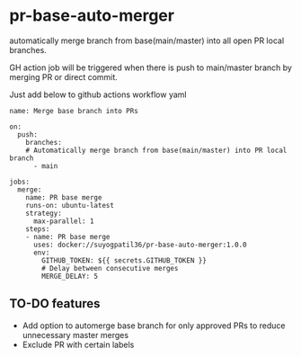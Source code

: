 # pr-base-auto-merger
automatically merge branch from base(main/master) into all open PR local branches.


GH action job will be triggered when there is push to main/master branch by merging PR or direct commit.

Just add below to github actions workflow yaml
```
name: Merge base branch into PRs

on:
  push:
    branches:
    # Automatically merge branch from base(main/master) into PR local branch
      - main

jobs:
  merge:
    name: PR base merge
    runs-on: ubuntu-latest
    strategy:
      max-parallel: 1
    steps:
    - name: PR base merge
      uses: docker://suyogpatil36/pr-base-auto-merger:1.0.0
      env:
        GITHUB_TOKEN: ${{ secrets.GITHUB_TOKEN }}
        # Delay between consecutive merges
        MERGE_DELAY: 5
```

## TO-DO features
- Add option to automerge base branch for only approved PRs to reduce unnecessary master merges
- Exclude PR with certain labels
